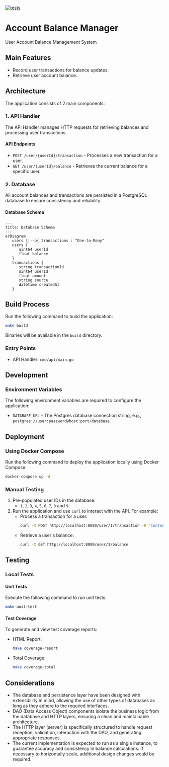 
[![tests](https://github.com/ildomm/account-balance-manager/actions/workflows/ci.yml/badge.svg?branch=main)](https://github.com/ildomm/account-balance-manager/actions/workflows/ci.yml)

# Account Balance Manager
User Account Balance Management System

## Main Features
- Record user transactions for balance updates.
- Retrieve user account balance.

## Architecture
The application consists of 2 main components:

### 1. API Handler
The API Handler manages HTTP requests for retrieving balances and processing user transactions.

#### API Endpoints
- `POST /user/{userId}/transaction` - Processes a new transaction for a user.
- `GET /user/{userId}/balance` - Retrieves the current balance for a specific user.

### 2. Database
All account balances and transactions are persisted in a PostgreSQL database to ensure consistency and reliability.

#### Database Schema
```mermaid
---
title: Database Schema
---
erDiagram
   users ||--o{ transactions : "One-to-Many"
   users {
      uint64 userId
      float balance
   }
   transactions {
      string transactionId
      uint64 userId
      float amount
      string source
      datetime createdAt
   }
```

## Build Process
Run the following command to build the application:
```bash
make build
```
Binaries will be available in the `build` directory.

### Entry Points
- API Handler: `cmd/api/main.go`

## Development

### Environment Variables
The following environment variables are required to configure the application:
- `DATABASE_URL` - The Postgres database connection string, e.g., `postgres://user:password@host:port/database`.

## Deployment

### Using Docker Compose
Run the following command to deploy the application locally using Docker Compose:
```bash
docker-compose up -d
```


### Manual Testing
1. Pre-populated user IDs in the database:
    - `1`, `2`, `3`, `4`, `5`, `6`, `7`, `8` and `9`.
2. Run the application and use `curl` to interact with the API. For example:
    - Process a transaction for a user:
      ```bash
      curl -X POST http://localhost:8080/user/1/transaction -H 'Content-Type: application/json' -H "Source-Type: game" -d '{"state": "win", "amount": "50.00", "transactionId": "abc123"}' 
      ```
   - Retrieve a user's balance:
     ```bash
     curl -X GET http://localhost:8080/user/1/balance
     ```
## Testing

### Local Tests
#### Unit Tests
Execute the following command to run unit tests:
```bash
make unit-test
```

#### Test Coverage
To generate and view test coverage reports:
- HTML Report:
  ```bash
  make coverage-report
  ```
- Total Coverage:
  ```bash
  make coverage-total
  ```

## Considerations
- The database and persistence layer have been designed with extensibility in mind, allowing the use of other types of databases as long as they adhere to the required interfaces.
- DAO (Data Access Object) components isolate the business logic from the database and HTTP layers, ensuring a clean and maintainable architecture.
- The HTTP layer (server) is specifically structured to handle request reception, validation, interaction with the DAO, and generating appropriate responses.
- The current implementation is expected to run as a single instance, to guarantee accuracy and consistency in balance calculations. If necessary to horizontally scale, additional design changes would be required.
